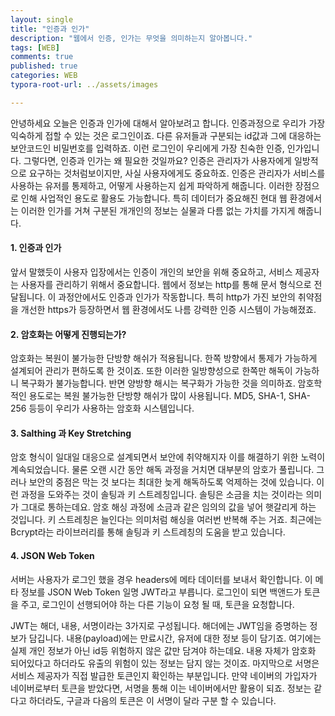 ```yaml
---
layout: single
title: "인증과 인가"
description: "웹에서 인증, 인가는 무엇을 의미하는지 알아봅니다."
tags: [WEB]
comments: true
published: true
categories: WEB
typora-root-url: ../assets/images

---
```


 안녕하세요 오늘은 인증과 인가에 대해서 알아보려고 합니다. 인증과정으로 우리가 가장 익숙하게 접할 수 있는 것은 로그인이죠. 다른 유저들과 구분되는 id값과 그에 대응하는 보안코드인 비밀번호를 입력하죠. 이런 로그인이 우리에게 가장 친숙한 인증, 인가입니다. 그렇다면, 인증과 인가는 왜 필요한 것일까요? 인증은 관리자가 사용자에게 일방적으로 요구하는 것처럼보이지만, 사실 사용자에게도 중요하죠. 인증은 관리자가 서비스를 사용하는 유저를 통제하고, 어떻게 사용하는지 쉽게 파악하게 해줍니다. 이러한 장점으로 인해 사업적인 용도로 활용도 가능합니다. 특히 데이터가 중요해진 현대 웹 환경에서는 이러한 인가를 거쳐 구분된 개개인의 정보는 실물과 다름 없는 가치를 가지게 해줍니다.

#### 1. 인증과 인가

앞서 말했듯이 사용자 입장에서는 인증이 개인의 보안을 위해 중요하고, 서비스 제공자는 사용자를 관리하기 위해서 중요합니다. 웹에서 정보는 http를 통해 문서 형식으로 전달됩니다. 이 과정안에서도 인증과 인가가 작동합니다. 특히 http가 가진 보안의 취약점을 개선한 https가 등장하면서 웹 환경에서도 나름 강력한 인증 시스템이 가능해졌죠. 

#### 2. 암호화는 어떻게 진행되는가?

 암호화는 복원이 불가능한 단방향 해쉬가 적용됩니다. 한쪽 방향에서 통제가 가능하게 설계되어 관리가 편하도록 한 것이죠. 또한 이러한 일방향성으로 한쪽만 해독이 가능하니 복구화가 불가능합니다. 반면 양방향 해시는 복구화가 가능한 것을 의미하죠. 암호학적인 용도로는 복원 불가능한 단방향 해쉬가 많이 사용됩니다. MD5, SHA-1, SHA-256 등등이 우리가 사용하는 암호화 시스템입니다.

#### 3. Salthing 과 Key Stretching

 암호 형식이 일대일 대응으로 설계되면서 보안에 취약해지자 이를 해결하기 위한 노력이 계속되었습니다. 물론 오랜 시간 동안 해독 과정을 거치면 대부분의 암호가 풀립니다. 그러나 보안의 중점은 막는 것 보다는 최대한 늦게 해독하도록 억제하는 것에 있습니다. 이런 과정을 도와주는 것이 솔팅과 키 스트레칭입니다. 솔팅은 소금을 치는 것이라는 의미가 그대로 통하는데요. 암호 해싱 과정에 소금과 같은 임의의 값을 넣어 햇갈리게 하는 것입니다. 키 스트레칭은 늘인다는 의미처럼 해싱을 여러번 반복해 주는 거죠. 최근에는 Bcrypt라는 라이브러리를 통해 솔팅과 키 스트레칭의 도움을 받고 있습니다.

#### 4. JSON Web Token

 서버는 사용자가 로그인 했을 경우 headers에 메타 데이터를 보내서 확인합니다. 이 메타 정보를 JSON Web Token 일명 JWT라고 부릅니다. 로그인이 되면 백앤드가 토큰을 주고, 로그인이 선행되어야 하는 다른 기능이 요청 될 때, 토큰을 요청합니다. 

 JWT는 해더, 내용, 서명이라는 3가지로 구성됩니다. 해더에는 JWT임을 증명하는 정보가 담깁니다. 내용(payload)에는 만료시간, 유저에 대한 정보 등이 담기죠. 여기에는 실제 개인 정보가 아닌 id등 위험하지 않은 값만 담겨야 하는데요. 내용 자체가 암호화 되어있다고 하더라도 유출의 위험이 있는 정보는 담지 않는 것이죠. 마지막으로 서명은 서비스 제공자가 직접 발급한 토큰인지 확인하는 부분입니다. 만약 네이버의 가입자가 네이버로부터 토큰을 받았다면, 서명을 통해 이는 네이버에서만 활용이 되죠. 정보는 같다고 하더라도, 구글과 다음의 토큰은 이 서명이 달라 구분 할 수 있습니다. 



